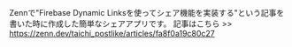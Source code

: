 Zennで"Firebase Dynamic Linksを使ってシェア機能を実装する"という記事を書いた時に作成した簡単なシェアアプリです。
記事はこちら >> https://zenn.dev/taichi_postlike/articles/fa8f0a19c80c27
